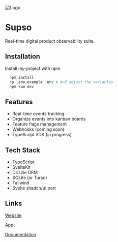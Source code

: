 ![Logo](https://supso.co/logo.svg)

# Supso

Real-time digital product observability suite.

## Installation

Install my-project with npm

```bash
  npm install
  cp .env.example .env # And adjust the variables
  npm run dev
```

## Features

- Real-time events tracking
- Organize events into kanban boards
- Feature flags management
- Webhooks (coming soon)
- TypeScript SDK (in progress)

## Tech Stack

- TypeScript
- SvelteKit
- Drizzle ORM
- SQLite (or Turso)
- Tailwind
- Svelte shadcn/ui port

## Links

[Website](https://supso.co/)

[App](https://app.supso.co/)

[Documentation](https://supso.co/docs)

